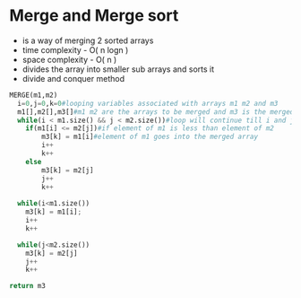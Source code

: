 # Merge and Merge sort
- is a way of merging 2 sorted arrays
- time complexity - O( n logn )
- space complexity - O( n )
- divides the array into smaller sub arrays and sorts it
- divide and conquer method

``` python
MERGE(m1,m2)
  i=0,j=0,k=0#looping variables associated with arrays m1 m2 and m3
  m1[],m2[],m3[]#m1 m2 are the arrays to be merged and m3 is the merged array
  while(i < m1.size() && j < m2.size())#loop will continue till i and j are less than the size of the array
    if(m1[i] <= m2[j])#if element of m1 is less than element of m2
        m3[k] = m1[i]#element of m1 goes into the merged array
        i++
        k++
    else
        m3[k] = m2[j]
        j++
        k++
  
  while(i<m1.size())
    m3[k] = m1[i];
    i++
    k++

  while(j<m2.size())
    m3[k] = m2[j]
    j++
    k++

return m3

